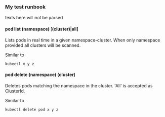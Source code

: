 ### My test runbook
texts here will not be parsed

#### pod list (namespace) [(cluster)|all]
Lists pods in real time in a given namespace-cluster. When only namespace provided all clusters will be scanned.

Similar to
```
kubectl x y z
```

#### pod delete (namespace) (cluster)
Deletes pods matching the namespace in the cluster. 'All' is accepted as ClusterId.
  
Similar to
```
kubectl delete pod x y z
```
